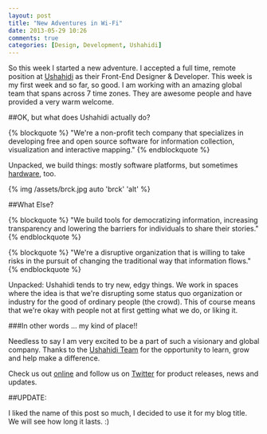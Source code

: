 ```yaml
---
layout: post
title: "New Adventures in Wi-Fi"
date: 2013-05-29 10:26
comments: true
categories: [Design, Development, Ushahidi]
---
```

So this week I started a new adventure. I accepted a full time, remote position at [Ushahidi](http://ushahidi.com/) as their Front-End Designer & Developer. This week is my first week and so far, so good. I am working with an amazing global team that spans across 7 time zones. They are awesome people and have provided a very warm welcome. <!-- more -->

##OK, but what does Ushahidi actually do?

{% blockquote %}
"We're a non-profit tech company that specializes in developing free and open source software for information collection, visualization and interactive mapping."
{% endblockquote %}

Unpacked, we build things: mostly software platforms, but sometimes [hardware](http://brck.com/), too.

{% img /assets/brck.jpg auto 'brck' 'alt' %}

##What Else?

{% blockquote %}
"We build tools for democratizing information, increasing transparency and lowering the barriers for individuals to share their stories."
{% endblockquote %}

{% blockquote %}
"We're a disruptive organization that is willing to take risks in the pursuit of changing the traditional way that information flows."
{% endblockquote %}

Unpacked: Ushahidi tends to try new, edgy things. We work in spaces where the idea is that we're disrupting some status quo organization or industry for the good of ordinary people (the crowd). This of course means that we're okay with people not at first getting what we do, or liking it.

###In other words ... my kind of place!!

Needless to say I am very excited to be a part of such a visionary and global company. Thanks to the [Ushahidi Team](http://www.ushahidi.com/about-us/team) for the opportunity to learn, grow and help make a difference.

Check us out [online](http://ushahidi.com/) and follow us on [Twitter](https://twitter.com/ushahidi) for product releases, news and updates.

##UPDATE:

<div class="update">
  I liked the name of this post so much, I decided to use it for my blog title. We will see how long it lasts. :) 
</div>
